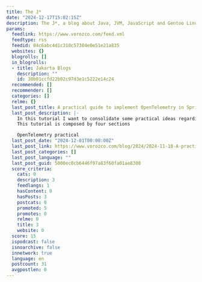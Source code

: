 ```yaml
---
title: The J*
date: "2024-12-17T15:02:15Z"
description: The J*, a blog about Java, JVM, JavaScript and Gentoo Linux
params:
  feedlink: https://www.vorozco.com/feed.xml
  feedtype: rss
  feedid: 04c6abc4d1c310c57304e0e51e21a835
  websites: {}
  blogrolls: []
  in_blogrolls:
  - title: Jakarta Blogs
    description: ""
    id: 30b01ccfd22b02c97d3e1c5222e14c24
  recommended: []
  recommender: []
  categories: []
  relme: {}
  last_post_title: A practical guide to implement OpenTelemetry in Spring Boot
  last_post_description: |-
    In this tutorial I want to consolidate some practical ideas regarding OpenTelemetry and how to use it with Spring Boot.
    This tutorial is composed by four sections

    OpenTelemetry practical
  last_post_date: "2024-12-01T00:00:00Z"
  last_post_link: https://www.vorozco.com/blog/2024/2024-11-18-A-practical-guide-spring-boot-open-telemetry.html
  last_post_categories: []
  last_post_language: ""
  last_post_guid: 5000ec0cb6446f97a83f60fa01ae8308
  score_criteria:
    cats: 0
    description: 3
    feedlangs: 1
    hasContent: 0
    hasPosts: 3
    postcats: 0
    promoted: 5
    promotes: 0
    relme: 0
    title: 3
    website: 0
  score: 15
  ispodcast: false
  isnoarchive: false
  innetwork: true
  language: en
  postcount: 31
  avgpostlen: 0
---
```

